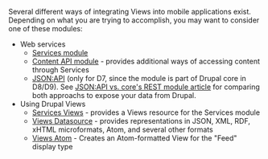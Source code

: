 Several different ways of integrating Views into mobile applications exist. Depending on what you are trying to accomplish, you may want to consider one of these modules:

* Web services  
   * [Services module](http://drupal.org/project/services)  
   * [Content API module](http://drupal.org/project/contentapi) \- provides additional ways of accessing content through Services  
   * [JSON:API](https://www.drupal.org/project/jsonapi) (only for D7, since the module is part of Drupal core in D8/D9). See [JSON:API vs. core's REST module article](https://www.drupal.org/docs/core-modules-and-themes/core-modules/jsonapi-module/jsonapi-vs-cores-rest-module) for comparing both approachs to expose your data from Drupal.
* Using Drupal Views  
   * [Services Views](http://drupal.org/project/services%5Fviews) \- provides a Views resource for the Services module  
   * [Views Datasource](http://drupal.org/project/views%5Fdatasource) \- provides representations in JSON, XML, RDF, xHTML microformats, Atom, and several other formats  
   * [Views Atom](http://drupal.org/project/views%5Fatom) \- Creates an Atom-formatted View for the "Feed" display type